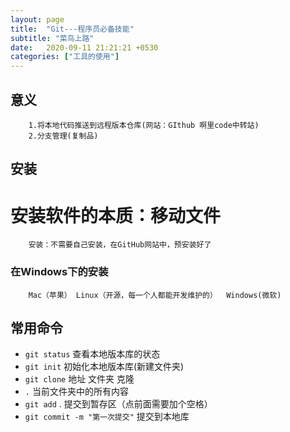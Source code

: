 ```yaml
---
layout: page
title:  "Git---程序员必备技能"
subtitle: "菜鸟上路"
date:   2020-09-11 21:21:21 +0530
categories: ["工具的使用"]
---
```


## 意义
        1.将本地代码推送到远程版本仓库(网站：GIthub 啊里code中转站)
        2.分支管理(复制品)
## 安装

#   安装软件的本质：移动文件
        安装：不需要自己安装，在GitHub网站中，预安装好了
### 在Windows下的安装
        Mac（苹果） Linux（开源，每一个人都能开发维护的）  Windows(微软)

## 常用命令
- `git status` 查看本地版本库的状态
- `git init` 初始化本地版本库(新建文件夹)
- `git clone` 地址 文件夹 克隆
- `.` 当前文件夹中的所有内容
- `git add` . 提交到暂存区（点前面需要加个空格）
- `git commit -m "第一次提交"`    提交到本地库